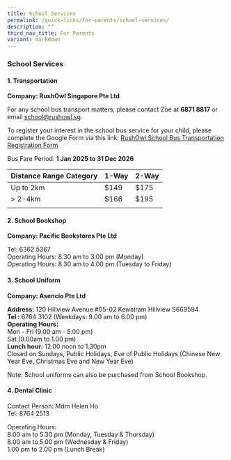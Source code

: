 ```yaml
---
title: School Services
permalink: /quick-links/for-parents/school-services/
description: ""
third_nav_title: For Parents
variant: markdown
---
```

### **School Services**
#### **1\. Transportation**
**Company: RushOwl Singapore Pte Ltd**
  
For any school bus transport matters, please contact Zoe at **6871 8817** or email [school@rushowl.sg](mailto:school@rushowl.sg).

  
To register your interest in the school bus service for your child, please complete the Google Form via this link: [RushOwl School Bus Transportation Registration Form](https://docs.google.com/forms/d/e/1FAIpQLSeRplxEBZG_jP7Lk7tibjZk3FrxR-bZGnIqVbH9scecYp35Gw/viewform)

Bus Fare
Period: **1 Jan 2025 to 31 Dec 2026**


| Distance Range Category | 1-Way | 2-Way |
| -------- | -------- | -------- |
| Up to 2km     | $149     | $175     |
| &gt; 2-4km     | $166     | $195     |
|  |  |  |





#### **2\. School Bookshop**
**Company: Pacific Bookstores Pte Ltd**

Tel: 6362 5367<br>
Operating Hours: 8.30 am to 3.00 pm (Monday)<br>
Operating Hours: 8.30 am to 4.00 pm (Tuesday to Friday)

#### **3\. School Uniform**
**Company: Asencio Pte Ltd**

**Address:** 120 Hillview Avenue #05-02 Kewalram Hillview S669594<br>
**Tel :** 6764 3102 (Weekdays: 9.00 am to 6.00 pm)<br>
**Operating Hours:** <br>Mon - Fri (9.00 am - 5.00 pm)<br> Sat (9.00am to 1.00 pm)<br>
**Lunch hour:**  12.00 noon to 1.30pm<br>
Closed on Sundays, Public Holidays, Eve of Public Holidays (Chinese New Year Eve, Christmas Eve and New Year Eve)<br>

Note: School uniforms can also be purchased from School Bookshop.

#### **4\. Dental Clinic**
Contact Person: Mdm Helen Ho<br>
Tel: 8764 2513

Operating Hours:<br>
8.00 am to 5.30 pm (Monday, Tuesday &amp; Thursday)<br>
8.00 am to 5.00 pm (Wednesday &amp; Friday)<br>
1.00 pm to 2.00 pm (Lunch Break)